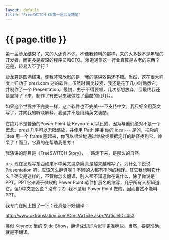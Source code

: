```yaml
---
layout: default
title: "FreeSWITCH-CN第一届沙龙随笔"
---
```


# {{ page.title }}

第一届沙龙结束了，来的人还真不少。不像我预料的那样，来的大多数不是年轻的开发者，而更多是资深的程序员和CTO。难道通信这一行业真算是古老的东西？还是，轻易入不了行？

沙龙算是圆满结束。使我非常欣慰的是，我的演讲效果还不错。当然，这在很大程度上归功于 prezi.com 这的软件。虽然时间比较紧，我还是花了几小时熟悉它，并制作了一个 Presentation。最初，由于不得要领，几次都想放弃，但最终我还是坚持了下来，制作了有史以来我做过了最酷的幻灯片。

如果这个世界并不完美一样，这个软件也不完美---不支持中文。我只好全用英文写了，并向我的听众解释，我这并不是用纯英文装酷。

它绝对不是普通的Power Point 及 Keynote 可以比的，因为与他们绝对不是一个概念。prezi 几乎可以无限缩放，并使用 Path 连接 你的 idea --- 是的，把你的 idea 用一个 frame 圈起来，你可以很煊地通过缩放或根据定好的路径找到它，帅呆了！而且，它真的在帮助我思考！

我演讲的题目是《FreeSWITCH Story》，一路走下来，是那么的自然。


p.s.  现在发现写东西如果不中英文混杂简真是越来越难写了。为什么？说说 Presentation 吧，应该怎么翻译呢？不同的人都有不同的翻译。其它我想叫它什么？确实是这样的，不管你怎么翻译，别人都不知道你在说什么，除了你说是PPT。PPT它来源于微软的 Power Point 软件扩展名的缩写，几乎所有人都知道它。但1)中文怎么说？没有；2）我不是用 Power Point 做的，因而自然不能叫 PPT。

我专门在网上搜了一下：还真是不好翻译：

<http://www.oktranslation.com/Cms/Article.aspx?ArticleID=453>

类似 Keynote 里的 Slide Show，翻译成幻灯片似乎更准确些。当然，要更准确，就是不翻译。

